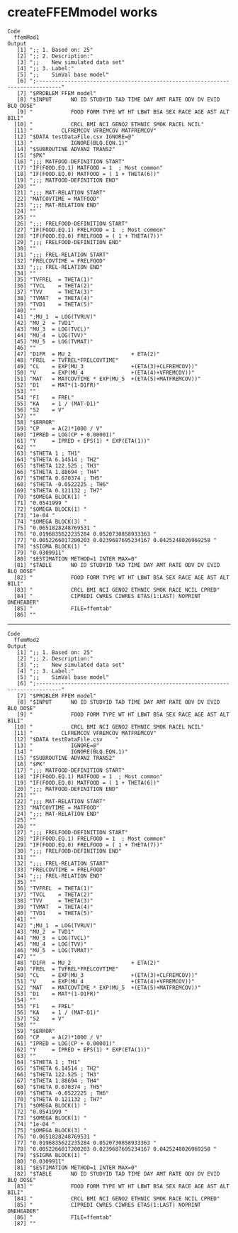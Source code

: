 # createFFEMmodel works

    Code
      ffemMod1
    Output
       [1] ";; 1. Based on: 25"                                                             
       [2] ";; 2. Description:"                                                             
       [3] ";;    New simulated data set"                                                   
       [4] ";; 3. Label:"                                                                   
       [5] ";;    SimVal base model"                                                        
       [6] ";------------------------------------------------------------------------------"
       [7] "$PROBLEM FFEM model"                                                            
       [8] "$INPUT      NO ID STUDYID TAD TIME DAY AMT RATE ODV DV EVID BLQ DOSE"           
       [9] "            FOOD FORM TYPE WT HT LBWT BSA SEX RACE AGE AST ALT BILI"            
      [10] "            CRCL BMI NCI GENO2 ETHNIC SMOK RACEL NCIL"                          
      [11] "         CLFREMCOV VFREMCOV MATFREMCOV"                                         
      [12] "$DATA testDataFile.csv IGNORE=@"                                                
      [13] "            IGNORE(BLQ.EQN.1)"                                                  
      [14] "$SUBROUTINE ADVAN2 TRANS2"                                                      
      [15] "$PK"                                                                            
      [16] ";;; MATFOOD-DEFINITION START"                                                   
      [17] "IF(FOOD.EQ.1) MATFOOD = 1  ; Most common"                                       
      [18] "IF(FOOD.EQ.0) MATFOOD = ( 1 + THETA(6))"                                        
      [19] ";;; MATFOOD-DEFINITION END"                                                     
      [20] ""                                                                               
      [21] ";;; MAT-RELATION START"                                                         
      [22] "MATCOVTIME = MATFOOD"                                                           
      [23] ";;; MAT-RELATION END"                                                           
      [24] ""                                                                               
      [25] ""                                                                               
      [26] ";;; FRELFOOD-DEFINITION START"                                                  
      [27] "IF(FOOD.EQ.1) FRELFOOD = 1  ; Most common"                                      
      [28] "IF(FOOD.EQ.0) FRELFOOD = ( 1 + THETA(7))"                                       
      [29] ";;; FRELFOOD-DEFINITION END"                                                    
      [30] ""                                                                               
      [31] ";;; FREL-RELATION START"                                                        
      [32] "FRELCOVTIME = FRELFOOD"                                                         
      [33] ";;; FREL-RELATION END"                                                          
      [34] ""                                                                               
      [35] "TVFREL  = THETA(1)"                                                             
      [36] "TVCL    = THETA(2)"                                                             
      [37] "TVV     = THETA(3)"                                                             
      [38] "TVMAT   = THETA(4)"                                                             
      [39] "TVD1    = THETA(5)"                                                             
      [40] ""                                                                               
      [41] ";MU_1  = LOG(TVRUV)"                                                            
      [42] "MU_2  = TVD1"                                                                   
      [43] "MU_3  = LOG(TVCL)"                                                              
      [44] "MU_4  = LOG(TVV)"                                                               
      [45] "MU_5  = LOG(TVMAT)"                                                             
      [46] ""                                                                               
      [47] "D1FR  = MU_2                   + ETA(2)"                                        
      [48] "FREL  = TVFREL*FRELCOVTIME"                                                     
      [49] "CL    = EXP(MU_3               +(ETA(3)+CLFREMCOV))"                            
      [50] "V     = EXP(MU_4               +(ETA(4)+VFREMCOV))"                             
      [51] "MAT   = MATCOVTIME * EXP(MU_5  +(ETA(5)+MATFREMCOV))"                           
      [52] "D1    = MAT*(1-D1FR)"                                                           
      [53] ""                                                                               
      [54] "F1    = FREL"                                                                   
      [55] "KA    = 1 / (MAT-D1)"                                                           
      [56] "S2    = V"                                                                      
      [57] ""                                                                               
      [58] "$ERROR"                                                                         
      [59] "CP    = A(2)*1000 / V"                                                          
      [60] "IPRED = LOG(CP + 0.00001)"                                                      
      [61] "Y     = IPRED + EPS(1) * EXP(ETA(1))"                                           
      [62] ""                                                                               
      [63] "$THETA 1 ; TH1"                                                                 
      [64] "$THETA 6.14514 ; TH2"                                                           
      [65] "$THETA 122.525 ; TH3"                                                           
      [66] "$THETA 1.88694 ; TH4"                                                           
      [67] "$THETA 0.670374 ; TH5"                                                          
      [68] "$THETA -0.0522225 ; TH6"                                                        
      [69] "$THETA 0.121132 ; TH7"                                                          
      [70] "$OMEGA BLOCK(1) "                                                               
      [71] "0.0541999 "                                                                     
      [72] "$OMEGA BLOCK(1) "                                                               
      [73] "1e-04 "                                                                         
      [74] "$OMEGA BLOCK(3) "                                                               
      [75] "0.0651828248769531 "                                                            
      [76] "0.0196835622235284 0.0520730858933363 "                                         
      [77] "0.0052266017200203 0.0239687695234167 0.0425248026969258 "                      
      [78] "$SIGMA BLOCK(1) "                                                               
      [79] "0.0309911"                                                                      
      [80] "$ESTIMATION METHOD=1 INTER MAX=0"                                               
      [81] "$TABLE      NO ID STUDYID TAD TIME DAY AMT RATE ODV DV EVID BLQ DOSE"           
      [82] "            FOOD FORM TYPE WT HT LBWT BSA SEX RACE AGE AST ALT BILI"            
      [83] "            CRCL BMI NCI GENO2 ETHNIC SMOK RACE NCIL CPRED"                     
      [84] "            CIPREDI CWRES CIWRES ETAS(1:LAST) NOPRINT ONEHEADER"                
      [85] "            FILE=ffemtab"                                                       
      [86] ""                                                                               

---

    Code
      ffemMod2
    Output
       [1] ";; 1. Based on: 25"                                                             
       [2] ";; 2. Description:"                                                             
       [3] ";;    New simulated data set"                                                   
       [4] ";; 3. Label:"                                                                   
       [5] ";;    SimVal base model"                                                        
       [6] ";------------------------------------------------------------------------------"
       [7] "$PROBLEM FFEM model"                                                            
       [8] "$INPUT      NO ID STUDYID TAD TIME DAY AMT RATE ODV DV EVID BLQ DOSE"           
       [9] "            FOOD FORM TYPE WT HT LBWT BSA SEX RACE AGE AST ALT BILI"            
      [10] "            CRCL BMI NCI GENO2 ETHNIC SMOK RACEL NCIL"                          
      [11] "         CLFREMCOV VFREMCOV MATFREMCOV"                                         
      [12] "$DATA testDataFile.csv    "                                                     
      [13] "            IGNORE=@"                                                           
      [14] "            IGNORE(BLQ.EQN.1)"                                                  
      [15] "$SUBROUTINE ADVAN2 TRANS2"                                                      
      [16] "$PK"                                                                            
      [17] ";;; MATFOOD-DEFINITION START"                                                   
      [18] "IF(FOOD.EQ.1) MATFOOD = 1  ; Most common"                                       
      [19] "IF(FOOD.EQ.0) MATFOOD = ( 1 + THETA(6))"                                        
      [20] ";;; MATFOOD-DEFINITION END"                                                     
      [21] ""                                                                               
      [22] ";;; MAT-RELATION START"                                                         
      [23] "MATCOVTIME = MATFOOD"                                                           
      [24] ";;; MAT-RELATION END"                                                           
      [25] ""                                                                               
      [26] ""                                                                               
      [27] ";;; FRELFOOD-DEFINITION START"                                                  
      [28] "IF(FOOD.EQ.1) FRELFOOD = 1  ; Most common"                                      
      [29] "IF(FOOD.EQ.0) FRELFOOD = ( 1 + THETA(7))"                                       
      [30] ";;; FRELFOOD-DEFINITION END"                                                    
      [31] ""                                                                               
      [32] ";;; FREL-RELATION START"                                                        
      [33] "FRELCOVTIME = FRELFOOD"                                                         
      [34] ";;; FREL-RELATION END"                                                          
      [35] ""                                                                               
      [36] "TVFREL  = THETA(1)"                                                             
      [37] "TVCL    = THETA(2)"                                                             
      [38] "TVV     = THETA(3)"                                                             
      [39] "TVMAT   = THETA(4)"                                                             
      [40] "TVD1    = THETA(5)"                                                             
      [41] ""                                                                               
      [42] ";MU_1  = LOG(TVRUV)"                                                            
      [43] "MU_2  = TVD1"                                                                   
      [44] "MU_3  = LOG(TVCL)"                                                              
      [45] "MU_4  = LOG(TVV)"                                                               
      [46] "MU_5  = LOG(TVMAT)"                                                             
      [47] ""                                                                               
      [48] "D1FR  = MU_2                   + ETA(2)"                                        
      [49] "FREL  = TVFREL*FRELCOVTIME"                                                     
      [50] "CL    = EXP(MU_3               +(ETA(3)+CLFREMCOV))"                            
      [51] "V     = EXP(MU_4               +(ETA(4)+VFREMCOV))"                             
      [52] "MAT   = MATCOVTIME * EXP(MU_5  +(ETA(5)+MATFREMCOV))"                           
      [53] "D1    = MAT*(1-D1FR)"                                                           
      [54] ""                                                                               
      [55] "F1    = FREL"                                                                   
      [56] "KA    = 1 / (MAT-D1)"                                                           
      [57] "S2    = V"                                                                      
      [58] ""                                                                               
      [59] "$ERROR"                                                                         
      [60] "CP    = A(2)*1000 / V"                                                          
      [61] "IPRED = LOG(CP + 0.00001)"                                                      
      [62] "Y     = IPRED + EPS(1) * EXP(ETA(1))"                                           
      [63] ""                                                                               
      [64] "$THETA 1 ; TH1"                                                                 
      [65] "$THETA 6.14514 ; TH2"                                                           
      [66] "$THETA 122.525 ; TH3"                                                           
      [67] "$THETA 1.88694 ; TH4"                                                           
      [68] "$THETA 0.670374 ; TH5"                                                          
      [69] "$THETA -0.0522225 ; TH6"                                                        
      [70] "$THETA 0.121132 ; TH7"                                                          
      [71] "$OMEGA BLOCK(1) "                                                               
      [72] "0.0541999 "                                                                     
      [73] "$OMEGA BLOCK(1) "                                                               
      [74] "1e-04 "                                                                         
      [75] "$OMEGA BLOCK(3) "                                                               
      [76] "0.0651828248769531 "                                                            
      [77] "0.0196835622235284 0.0520730858933363 "                                         
      [78] "0.0052266017200203 0.0239687695234167 0.0425248026969258 "                      
      [79] "$SIGMA BLOCK(1) "                                                               
      [80] "0.0309911"                                                                      
      [81] "$ESTIMATION METHOD=1 INTER MAX=0"                                               
      [82] "$TABLE      NO ID STUDYID TAD TIME DAY AMT RATE ODV DV EVID BLQ DOSE"           
      [83] "            FOOD FORM TYPE WT HT LBWT BSA SEX RACE AGE AST ALT BILI"            
      [84] "            CRCL BMI NCI GENO2 ETHNIC SMOK RACE NCIL CPRED"                     
      [85] "            CIPREDI CWRES CIWRES ETAS(1:LAST) NOPRINT ONEHEADER"                
      [86] "            FILE=ffemtab"                                                       
      [87] ""                                                                               

